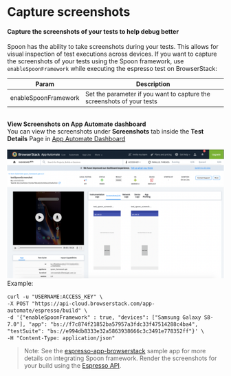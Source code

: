 # Capture screenshots
#### Capture the screenshots of your tests to help debug better

Spoon has the ability to take screenshots during your tests. This allows for visual inspection of test executions across devices.
If you want to capture the screenshots of your tests using the Spoon framework, use `enableSpoonFramework` while executing the espresso test on BrowserStack:

| Param               	| Description                                                            	|
|----------------------	|------------------------------------------------------------------------	|
| enableSpoonFramework 	| Set the parameter if you want to capture the screenshots of your tests 	|

<br>**View Screenshots on App Automate dashboard**<br>
You can view the screenshots under **Screenshots** tab inside the **Test Details** Page in [App Automate Dashboard](https://app-automate.browserstack.com/dashboard/)
<br>
<br>
![screenshots](https://github.com/akanksha260991/Documentation-Jekyll/blob/master/Screenshot%202020-03-09%20at%2012.59.51%20PM.png)
<br>
Example:
```
curl -u "USERNAME:ACCESS_KEY" \
-X POST "https://api-cloud.browserstack.com/app-automate/espresso/build" \
-d '{"enableSpoonFramework" : true, "devices": ["Samsung Galaxy S8-7.0"], "app": "bs://f7c874f21852ba57957a3fdc33f47514288c4ba4", "testSuite": "bs://e994db8333e32a5863938666c3c3491e778352ff"}' \
-H "Content-Type: application/json" 
```

>Note: See the [espresso-app-browserstack](https://github.com/browserstack/espresso-browserstack) sample app for more details on integrating Spoon framework. Render the screenshots for your build using the [Espresso API](https://www.browserstack.com/app-automate/rest-api?framework=espresso#sessions).

